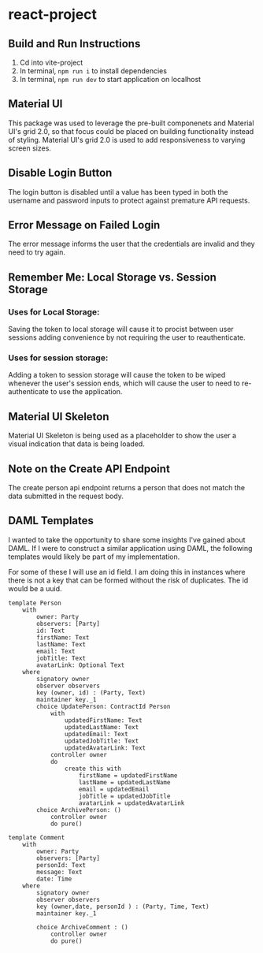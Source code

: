 # react-project

## Build and Run Instructions

1. Cd into vite-project
2. In terminal, `npm run i` to install dependencies
3. In terminal, `npm run dev` to start application on localhost

## Material UI

This package was used to leverage the pre-built componenets and Material UI's grid 2.0, so that focus could be placed on building functionality instead of styling. Material UI's grid 2.0 is used to add responsiveness to varying screen sizes.

## Disable Login Button

The login button is disabled until a value has been typed in both the username and password inputs to protect against premature API requests.

## Error Message on Failed Login

The error message informs the user that the credentials are invalid and they need to try again.

## Remember Me: Local Storage vs. Session Storage

### Uses for Local Storage:

Saving the token to local storage will cause it to procist between user sessions adding convenience by not requiring the user to reauthenticate.

### Uses for session storage:

Adding a token to session storage will cause the token to be wiped whenever the user's session ends, which will cause the user to need to re-authenticate to use the application.

## Material UI Skeleton

Material UI Skeleton is being used as a placeholder to show the user a visual indication that data is being loaded.

## Note on the Create API Endpoint

The create person api endpoint returns a person that does not match the data submitted in the request body.

## DAML Templates

I wanted to take the opportunity to share some insights I've gained about DAML. If I were to construct a similar application using DAML, the following templates would likely be part of my implementation.

For some of these I will use an id field. I am doing this in instances where there is not a key that can be formed without the risk of duplicates. The id would be a uuid.

```
template Person
    with
        owner: Party
        observers: [Party]
        id: Text
        firstName: Text
        lastName: Text
        email: Text
        jobTitle: Text
        avatarLink: Optional Text
    where
        signatory owner
        observer observers
        key (owner, id) : (Party, Text)
        maintainer key._1
        choice UpdatePerson: ContractId Person
            with
                updatedFirstName: Text
                updatedLastName: Text
                updatedEmail: Text
                updatedJobTitle: Text
                updatedAvatarLink: Text
            controller owner
            do
                create this with
                    firstName = updatedFirstName
                    lastName = updatedLastName
                    email = updatedEmail
                    jobTitle = updatedJobTitle
                    avatarLink = updatedAvatarLink
        choice ArchivePerson: ()
            controller owner
            do pure()

template Comment
    with
        owner: Party
        observers: [Party]
        personId: Text
        message: Text
        date: Time
    where
        signatory owner
        observer observers
        key (owner,date, personId ) : (Party, Time, Text)
        maintainer key._1

        choice ArchiveComment : ()
            controller owner
            do pure()
```
